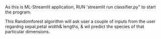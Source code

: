 As this is ML-Streamlit application, RUN 'streamlit run classifier.py" to start the program.

This Randomforest algorithm will ask user a couple of inputs from the user regardng sepal,petal width& lengths, & wil predict the species of that particular dimensions.
